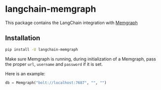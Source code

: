 # langchain-memgraph

This package contains the LangChain integration with [Memgraph](https://memgraph.com/)

## Installation

```bash
pip install -U langchain-memgraph
```

Make sure Memgraph is running, during initialization of a Memgraph, pass the
proper `url`, `username` and `password` if it is set. 

Here is an example:
```python
db = Memgraph("bolt://localhost:7687", "", "")
```


